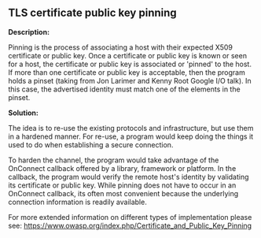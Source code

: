 TLS certificate public key pinning
-------

**Description:**

Pinning is the process of associating a host with their expected X509 certificate or 
public key. Once a certificate or public key is known or seen for a host, the certificate 
or public key is associated or 'pinned' to the host. If more than one certificate or 
public key is acceptable, then the program holds a pinset 
(taking from Jon Larimer and Kenny Root Google I/O talk). In this case, the advertised 
identity must match one of the elements in the pinset.

**Solution:**

The idea is to re-use the existing protocols and infrastructure, but use them in a 
hardened manner. For re-use, a program would keep doing the things it used to do when 
establishing a secure connection.

To harden the channel, the program would take advantage of the OnConnect callback offered 
by a library, framework or platform. In the callback, the program would verify the 
remote host's identity by validating its certificate or public key. While pinning does
not have to occur in an OnConnect callback, its often most convenient because the 
underlying connection information is readily available. 

For more extended information on different types of implementation please see:
https://www.owasp.org/index.php/Certificate_and_Public_Key_Pinning




   
